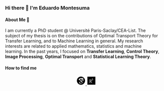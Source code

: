 ### Hi there 👋 I'm Eduardo Montesuma

#### About Me 🤔
I am currently a PhD student @ Université Paris-Saclay/CEA-List. The subject of my thesis is on the contributions of Optimal Transport Theory for Transfer Learning, and to Machine Learning in general. My research interests are related to applied mathematics, statistics and machine learning. In the past years, I focused on __Transfer Learning__, __Control Theory__, __Image Processing__, __Optimal Transport__ and __Statistical Learning Theory__.

#### How to find me

<ul style="text-align: center; list-style-position: inside;">
  <li style="display:inline"><a href="https://scholar.google.com.br/citations?view_op=list_works&user=elSROdcAAAAJ" target="_blank"> <img src="https://raw.githubusercontent.com/eddardd/my-personal-blog/master/assets/icons/gscholar.png" alt="" width="30px" height="30px"> </a></li>
  <li style="display:inline"><a href="https://www.researchgate.net/profile/Eduardo-Fernandes-Montesuma" target="_blank"> <img src="https://raw.githubusercontent.com/eddardd/my-personal-blog/master/assets/icons/rgate.png" alt="" width="30px" height="30px"> </a></li>
</ul>
